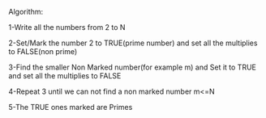 

Algorithm:

1-Write all the numbers from 2 to N

2-Set/Mark the number 2 to TRUE(prime number) and set all the multiplies to FALSE(non prime)

3-Find the smaller Non Marked number(for example m) and Set it to TRUE and set all the multiplies to FALSE

4-Repeat 3 until we can not find a non marked number m<=N

5-The TRUE ones marked are Primes
